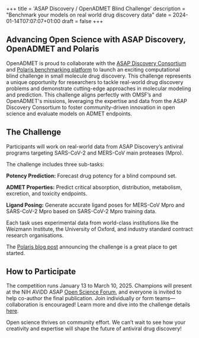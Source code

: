+++
title = 'ASAP Discovery / OpenADMET Blind Challenge'
description = "Benchmark your models on real world drug discovery data"
date = 2024-01-14T07:07:07+01:00
draft = false
+++

## Advancing Open Science with ASAP Discovery, OpenADMET and Polaris

OpenADMET is proud to collaborate with the [ASAP Discovery Consortium](https://asapdiscovery.org/) and [Polaris benchmarking platform](https://polarishub.io/) to launch an exciting computational blind challenge in small molecule drug discovery.
This challenge represents a unique opportunity for researchers to tackle real-world drug discovery problems and demonstrate cutting-edge approaches in molecular modeling and prediction.
This challenge aligns perfectly with OMSF’s and OpenADMET's missions, leveraging the expertise and data from the ASAP Discovery Consortium to foster community-driven innovation in open science and evaluate models on ADMET endpoints.

## The Challenge

Participants will work on real-world data from ASAP Discovery’s antiviral programs targeting SARS-CoV-2 and MERS-CoV main proteases (Mpro).

The challenge includes three sub-tasks:

**Potency Prediction:** Forecast drug potency for a blind compound set.

**ADMET Properties:** Predict critical absorption, distribution, metabolism, excretion, and toxicity endpoints.

**Ligand Posing:** Generate accurate ligand poses for MERS-CoV Mpro and SARS-CoV-2 Mpro based on SARS-CoV-2 Mpro training data.

Each task uses experimental data from world-class institutions like the Weizmann Institute, the University of Oxford, and industry standard contract research organisations.

The [Polaris blog post](https://polarishub.io/blog/antiviral-competition) announcing the challenge is a great place to get started.

## How to Participate
The competition runs January 13 to March 10, 2025. Champions will present at the NIH AViDD ASAP [Open Science Forum](https://asapdiscovery.org/forum), and everyone is invited to help co-author the final publication. Join individually or form teams—collaboration is encouraged!
Learn more and dive into the challenge details [here](https://polarishub.io/competitions).

Open science thrives on community effort. We can’t wait to see how your creativity and expertise will shape the future of antiviral drug discovery!


